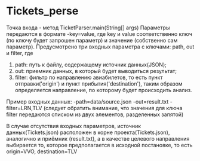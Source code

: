 # Tickets_perse
Точка входа - метод TicketParser.main(String[] args)
Параметры передаются в формате -key=value, где key и value соответственно ключ 
(по ключу будет запрошен параметр) и значение (собственно сам параметр).
Предусмотрено три входных параметра с ключами: path, out и filter, где 
1. path: путь к файлу, содержащему источник данных(JSON);
2. out: приемник данных, в который будет выводиться результат;
3. filter: фильтр по направлению авиабилетов, то есть пункт отправки('origin') 
и пункт прибытия('destination'), таким образом определяется направление, 
по которому будет происходить анализ.

 Пример входных данных: -path=data/source.json -out=result.txt -filter=LRN,TLV
 (следует обратить внимание, что значения для ключа filter передаются списком из двух
 элементов, разделенных запятой)
 
 В случае отсутствия входных параметров, источник данных(Tickets.json) расположен
в корне проекта(Tickets.json), аналогично и приёмник (result.txt), а в качестве
целевого направления выбирается то, которое предполагается в исходной постановке,
то есть origin=VVO, destination=TLV
